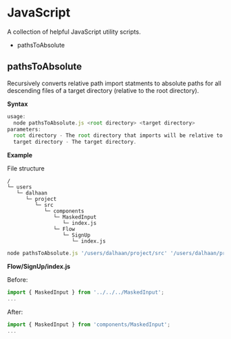 
# JavaScript

A collection of helpful JavaScript utility scripts.

* pathsToAbsolute

## pathsToAbsolute

Recursively converts relative path import statments to absolute paths for all descending files of a target directory (relative to the root directory).

**Syntax**

```javascript
usage:
  node pathsToAbsolute.js <root directory> <target directory>
parameters:
  root directory - The root directory that imports will be relative to.
  target directory - The target directory.
```

**Example**

File structure

```
/
└─ users
   └─ dalhaan
      └─ project
         └─ src
            └─ components
               └─ MaskedInput
                  └─ index.js
               └─ Flow
                  └─ SignUp
                     └─ index.js
```

```javascript
node pathsToAbsolute.js '/users/dalhaan/project/src' '/users/dalhaan/project/src/components'
```

**Flow/SignUp/index.js**

Before:

```javascript
import { MaskedInput } from '../../../MaskedInput';
...
```

After:

```javascript
import { MaskedInput } from 'components/MaskedInput';
...
```
